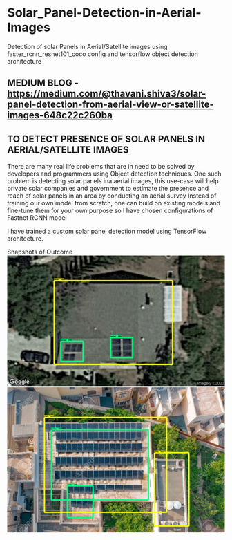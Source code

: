 # Solar_Panel-Detection-in-Aerial-Images
Detection of solar Panels in Aerial/Satellite images using faster_rcnn_resnet101_coco config and tensorflow object detection architecture
## MEDIUM BLOG - https://medium.com/@thavani.shiva3/solar-panel-detection-from-aerial-view-or-satellite-images-648c22c260ba

## TO DETECT PRESENCE OF SOLAR PANELS IN AERIAL/SATELLITE IMAGES
There are many real life problems that are in need to be solved by developers and programmers using Object detection techniques. One such problem is detecting solar panels ina aerial images, this use-case will help private solar companies and government to estimate the presence and reach of solar panels in an area by conducting an aerial survey
Instead of training our own model from scratch, one can build on existing models and fine-tune them for your own purpose so I have chosen configurations of Fastnet RCNN model

I have trained a custom solar panel detection model using TensorFlow architecture.

Snapshots of Outcome
![detected_results](output_1.png)
![detected_results](output_2.png)
